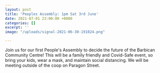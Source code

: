 ```yaml
---
layout: post
title: 'Peoples Assembly: 1pm Sat 3rd June'
date: 2021-07-01 23:00:00 +0000
categories: []
excerpt: ''
image: "/uploads/signal-2021-06-30-191024.png"

---
```

Join us for our first People's Assembly to decide the future of the Barbican Community Centre! This will be a family friendly and Covid-Safe event, so bring your kids, wear a mask, and maintain social distancing. We will be meeting outside of the coop on Paragon Street.